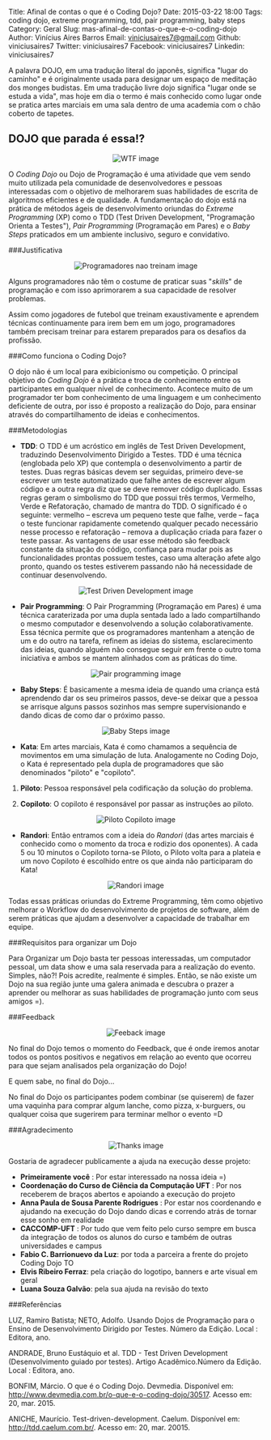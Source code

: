 Title: Afinal de contas o que é o Coding Dojo?
Date: 2015-03-22 18:00
Tags: coding dojo, extreme programming, tdd, pair programming, baby steps
Category: Geral
Slug: mas-afinal-de-contas-o-que-e-o-coding-dojo
Author: Vinícius Aires Barros
Email:  viniciusaires7@gmail.com
Github: viniciusaires7
Twitter: viniciusaires7
Facebook: viniciusaires7
Linkedin: viniciusaires7

A palavra DOJO, em uma tradução literal do japonês, significa "lugar do caminho" e é originalmente usada para designar um espaço de meditação dos monges budistas. Em uma tradução livre dojo significa "lugar onde se estuda a vida", mas hoje em dia o termo é mais conhecido como lugar onde se pratica artes marciais em uma sala dentro de uma academia com o chão coberto de tapetes.

DOJO que parada é essa!?
-----------

<p align="center">
  <img src="images/viniciusaires7/dude-wtf.jpg" alt="WTF image"/>
</p>

O *Coding Dojo* ou Dojo de Programação é uma atividade que vem sendo muito utilizada pela comunidade de desenvolvedores e pessoas interessadas com o objetivo de melhorarem suas habilidades de escrita de algoritmos eficientes e de qualidade. A fundamentação do dojo está na prática de métodos ágeis de desenvolvimento oriundas do *Extreme Programming* (XP) como o TDD (Test Driven Development, "Programação Orienta a Testes"), *Pair Programming* (Programação em Pares) e o *Baby Steps* praticados em um ambiente inclusivo, seguro e convidativo.

###Justificativa
<p align="center">
  <img src="images/viniciusaires7/7396371564_828beac495_z.jpg" alt="Programadores nao treinam image"/>
</p>

Alguns programadores não têm o costume de praticar suas "*skills*" de programação e com isso aprimorarem a sua capacidade de resolver problemas.

Assim como jogadores de futebol que treinam exaustivamente e aprendem técnicas continuamente para irem bem em um jogo, programadores também precisam treinar para estarem preparados para os desafios da profissão.

###Como funciona o Coding Dojo?

O dojo não é um local para exibicionismo ou competição. O principal objetivo do *Coding Dojo* é a prática e troca de conhecimento entre os participantes em qualquer nível de conhecimento. Acontece muito de um programador ter bom conhecimento de uma linguagem e um conhecimento deficiente de outra, por isso é proposto a realização do Dojo, para ensinar através do compartilhamento de ideias e conhecimentos.

###Metodologias

* **TDD**: O TDD é um acróstico em inglês de Test Driven Development, traduzindo Desenvolvimento Dirigido a Testes. TDD é uma técnica (englobada pelo XP) que contempla o desenvolvimento a partir de testes. Duas regras básicas devem ser seguidas, primeiro deve-se escrever um teste automatizado que falhe antes de escrever algum código e a outra regra diz que se deve remover código duplicado. Essas regras geram o simbolismo do TDD que possui três termos, Vermelho, Verde e Refatoração, chamado de mantra do TDD. O significado é o seguinte:  vermelho – escreva um pequeno teste que falhe, verde – faça o teste funcionar rapidamente cometendo qualquer pecado necessário nesse processo e refatoração – remova a duplicação criada para fazer o teste passar. As vantagens de usar esse método são feedback constante da situação do código, confiança para mudar pois as funcionalidades prontas possuem testes, caso uma alteração afete algo pronto, quando os testes estiverem passando não há necessidade de continuar desenvolvendo.
<p align="center">
  <img src="images/viniciusaires7/tdd.jpg" alt="Test Driven Development image"/>
</p>


* **Pair Programming**: O Pair Programming (Programação em Pares) é uma técnica caraterizada por uma dupla sentada lado a lado compartilhando o mesmo computador e desenvolvendo a solução colaborativamente. Essa técnica permite que os programadores mantenham a atenção de um e do outro na tarefa, refinem as ideias do sistema, esclarecimento das ideias, quando alguém não consegue seguir em frente o outro toma iniciativa e ambos se mantem alinhados com as práticas do time.
<p align="center">
  <img src="images/viniciusaires7/IMG_1809.jpg" alt="Pair programming image"/>
</p>

* **Baby Steps**: É basicamente a mesma ideia de quando uma criança está aprendendo dar os seu primeiros passos, deve-se deixar que a pessoa se arrisque alguns passos sozinhos mas sempre supervisionando e dando dicas de como dar o próximo passo.
<p align="center">
  <img src="images/viniciusaires7/959864706_894bdfaa56.jpg" alt="Baby Steps image"/>
</p>

* **Kata**: Em artes marciais, Kata é como chamamos a sequência de movimentos em uma simulação de luta. Analogamente no Coding Dojo, o Kata é representado pela dupla de programadores que são denominados "piloto" e "copiloto".

1. **Piloto**: Pessoa responsável pela codificação da solução do problema.

2. **Copiloto**: O copiloto é responsável por passar as instruções ao piloto.
<p align="center">
  <img src="images/viniciusaires7/Comandante-Elisa-Rossi-e-Co-piloto-Gabriela-GOL-Linhas-Aereas.jpg" alt="Piloto Copiloto image"/>
</p>

* **Randori**: Então entramos com a ideia do *Randori* (das artes marciais é conhecido como o momento da troca e rodizio dos oponentes). A cada 5 ou 10 minutos o Copiloto torna-se Piloto, o Piloto volta para a plateia e um novo Copiloto é escolhido entre os que ainda não participaram do Kata!
<p align="center">
  <img src="images/viniciusaires7/coding-dojo-aprendendo-a-programar-programando-38-638.jpg" alt="Randori image"/>
</p>

Todas essas práticas oriundas do Extreme Programming, têm como objetivo melhorar o Workflow do desenvolvimento de projetos de software, além de serem práticas que ajudam a desenvolver a capacidade de trabalhar em equipe.

###Requisitos para organizar um Dojo

Para Organizar um Dojo basta ter pessoas interessadas, um computador pessoal, um data show e uma sala reservada para a realização do evento. Simples, não?! Pois acredite, realmente é simples. Então, se não existe um Dojo na sua região junte uma galera animada e descubra o prazer a aprender ou melhorar as suas habilidades de programação junto com seus amigos =).

###Feedback
<p align="center">
  <img src="images/viniciusaires7/feedback.jpg" alt="Feeback image"/>
</p>

No final do Dojo temos o momento do Feedback, que é onde iremos anotar todos os pontos positivos e negativos em relação ao evento que ocorreu para que sejam analisados pela organização do Dojo!

E quem sabe, no final do Dojo...

No final do Dojo os participantes podem combinar (se quiserem) de fazer uma vaquinha para comprar algum lanche, como pizza, x-burguers, ou qualquer coisa que sugerirem para terminar melhor o evento =D

###Agradecimento
<p align="center">
  <img src="images/viniciusaires7/AGRADECIMENTOS.jpg" alt="Thanks image"/>
</p>

Gostaria de agradecer publicamente a ajuda na execução desse projeto:

* **Primeiramente você** : Por estar interessado na nossa ideia =)
* **Coordenação do Curso de Ciência da Computação UFT** :  Por nos receberem de braços abertos e apoiando a execução do projeto
* **Anna Paula de Sousa Parente Rodrigues** : Por estar nos coordenando e ajudando na execução do Dojo dando dicas e correndo atrás de tornar esse sonho em realidade
* **CACCOMP-UFT** : Por tudo que vem feito pelo curso sempre em busca da integração de todos os alunos do curso e também de outras universidades e campus
* **Fabio C. Barrionuevo da Luz**: por toda a parceira a frente do projeto Coding Dojo TO
* **Elvis Ribeiro Ferraz**: pela criação do logotipo, banners e arte visual em geral
* **Luana Souza Galvão**: pela sua ajuda na revisão do texto

###Referências

LUZ, Ramiro Batista; NETO, Adolfo. Usando Dojos de Programação para o Ensino de Desenvolvimento Dirigido por Testes. Número da Edição. Local : Editora, ano.

ANDRADE, Bruno Eustáquio et al. TDD - Test Driven Development (Desenvolvimento guiado por testes). Artigo Acadêmico.Número da Edição. Local : Editora, ano. 

BONFIM, Márcio. O que é o Coding Dojo. Devmedia. Disponível em: <http://www.devmedia.com.br/o-que-e-o-coding-dojo/30517>. Acesso em: 20, mar. 2015.

ANICHE, Maurício. Test-driven-development. Caelum. Disponível em: <http://tdd.caelum.com.br/>. Acesso em: 20, mar. 20015.
